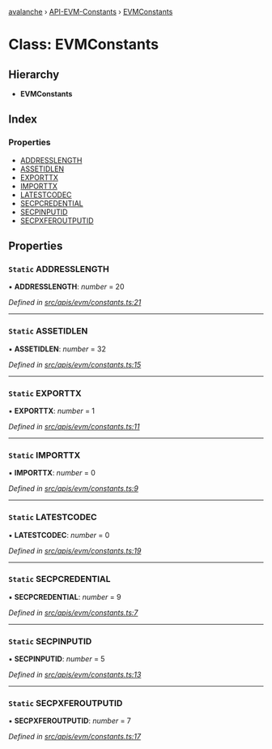 [avalanche](../README.md) › [API-EVM-Constants](../modules/api_evm_constants.md) › [EVMConstants](api_evm_constants.evmconstants.md)

# Class: EVMConstants

## Hierarchy

* **EVMConstants**

## Index

### Properties

* [ADDRESSLENGTH](api_evm_constants.evmconstants.md#static-addresslength)
* [ASSETIDLEN](api_evm_constants.evmconstants.md#static-assetidlen)
* [EXPORTTX](api_evm_constants.evmconstants.md#static-exporttx)
* [IMPORTTX](api_evm_constants.evmconstants.md#static-importtx)
* [LATESTCODEC](api_evm_constants.evmconstants.md#static-latestcodec)
* [SECPCREDENTIAL](api_evm_constants.evmconstants.md#static-secpcredential)
* [SECPINPUTID](api_evm_constants.evmconstants.md#static-secpinputid)
* [SECPXFEROUTPUTID](api_evm_constants.evmconstants.md#static-secpxferoutputid)

## Properties

### `Static` ADDRESSLENGTH

▪ **ADDRESSLENGTH**: *number* = 20

*Defined in [src/apis/evm/constants.ts:21](https://github.com/ava-labs/avalanchejs/blob/40de7e6/src/apis/evm/constants.ts#L21)*

___

### `Static` ASSETIDLEN

▪ **ASSETIDLEN**: *number* = 32

*Defined in [src/apis/evm/constants.ts:15](https://github.com/ava-labs/avalanchejs/blob/40de7e6/src/apis/evm/constants.ts#L15)*

___

### `Static` EXPORTTX

▪ **EXPORTTX**: *number* = 1

*Defined in [src/apis/evm/constants.ts:11](https://github.com/ava-labs/avalanchejs/blob/40de7e6/src/apis/evm/constants.ts#L11)*

___

### `Static` IMPORTTX

▪ **IMPORTTX**: *number* = 0

*Defined in [src/apis/evm/constants.ts:9](https://github.com/ava-labs/avalanchejs/blob/40de7e6/src/apis/evm/constants.ts#L9)*

___

### `Static` LATESTCODEC

▪ **LATESTCODEC**: *number* = 0

*Defined in [src/apis/evm/constants.ts:19](https://github.com/ava-labs/avalanchejs/blob/40de7e6/src/apis/evm/constants.ts#L19)*

___

### `Static` SECPCREDENTIAL

▪ **SECPCREDENTIAL**: *number* = 9

*Defined in [src/apis/evm/constants.ts:7](https://github.com/ava-labs/avalanchejs/blob/40de7e6/src/apis/evm/constants.ts#L7)*

___

### `Static` SECPINPUTID

▪ **SECPINPUTID**: *number* = 5

*Defined in [src/apis/evm/constants.ts:13](https://github.com/ava-labs/avalanchejs/blob/40de7e6/src/apis/evm/constants.ts#L13)*

___

### `Static` SECPXFEROUTPUTID

▪ **SECPXFEROUTPUTID**: *number* = 7

*Defined in [src/apis/evm/constants.ts:17](https://github.com/ava-labs/avalanchejs/blob/40de7e6/src/apis/evm/constants.ts#L17)*
